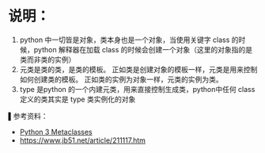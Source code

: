 # 说明：

1. python 中一切皆是对象，类本身也是一个对象，当使用关键字 class 的时候，python 解释器在加载 class 的时候会创建一个对象（这里的对象指的是类而非类的实例）
2. 元类是类的类，是类的模板。
   正如类是创建对象的模板一样，元类是用来控制如何创建类的模板。
   正如类的实例为对象一样，元类的实例为类。
3. type 是python 的一个内建元类，用来直接控制生成类，python中任何 class 定义的类其实是 type 类实例化的对象

▌参考资料：

- [Python 3 Metaclasses](https://realpython.com/python-metaclasses/)
- https://www.jb51.net/article/211117.htm
